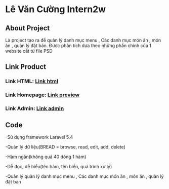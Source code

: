 <h1>Lê Văn Cường Intern2w</h1>

## About Project

<p> Là project tạo ra để quản lý danh mục menu , Các danh mục món ăn , món ăn , quản lý đặt bàn. Được phân tích dựa theo những phần chính của 1 website cắt từ file PSD </p>

## Link Product

<h3>Link HTML: <a href="https://lecuong284.github.io/restaurant/">Link html</a></h3>
<h3>Link Homepage: <a href="http://laravel54-lecuong732.c9users.io/">Link preview</a></h3>
<h3>Link Admin: <a href="http://laravel54-lecuong732.c9users.io/admin">Link admin</a></h3>

## Code

-Sử dụng framework Laravel 5.4

-Quản lý dữ liệu(BREAD = browse, read, edit, add, delete)

-Hàm ngắn(không quá 40 dòng 1 hàm)

-Dễ đọc, dễ hiểu(tên hàm, tên biến, quá trình xử lý)

-Quản lý quản lý danh mục menu , Các danh mục món ăn , món ăn , quản lý đặt bàn
